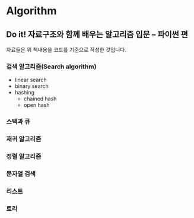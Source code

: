 # Algorithm

## Do it! 자료구조와 함께 배우는 알고리즘 입문 – 파이썬 편

자료들은 위 책내용을 코드를 기준으로 작성한 것입니다.

### 검색 알고리즘(Search algorithm)

- linear search
- binary search
- hashing
  - chained hash
  - open hash

### 스택과 큐



### 재귀 알고리즘



### 정렬 알고리즘



### 문자열 검색



### 리스트



### 트리





